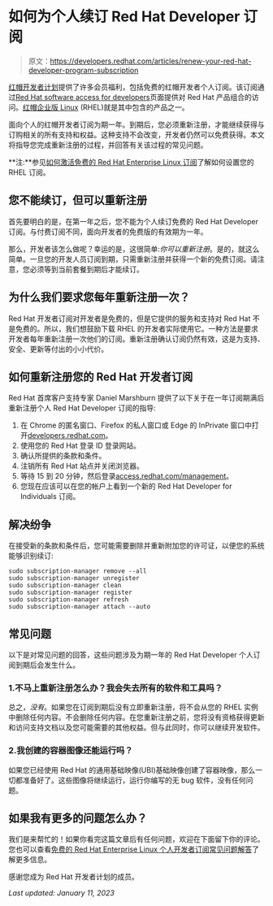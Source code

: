# 如何为个人续订 Red Hat Developer 订阅

> 原文：<https://developers.redhat.com/articles/renew-your-red-hat-developer-program-subscription>

[红帽开发者计划](https://developers.redhat.com/about)提供了许多会员福利，包括免费的红帽开发者个人订阅。该订阅通过[Red Hat software access for developers](https://developers.redhat.com/products)页面提供对 Red Hat 产品组合的访问。[红帽企业版 Linux](/products/rhel/overview) (RHEL)就是其中包含的产品之一。

面向个人的红帽开发者订阅为期一年。到期后，您必须重新注册，才能继续获得与订购相关的所有支持和权益。这种支持不会改变，开发者仍然可以免费获得。本文将指导您完成重新注册的过程，并回答有关该过程的常见问题。

**注:**参见[如何激活免费的 Red Hat Enterprise Linux 订阅](/blog/2021/02/10/how-to-activate-your-no-cost-red-hat-enterprise-linux-subscription)了解如何设置您的 RHEL 订阅。

## 您不能续订，但可以重新注册

首先要明白的是，在第一年之后，您不能为个人续订免费的 Red Hat Developer 订阅。与付费订阅不同，面向开发者的免费版的有效期为一年。

那么，开发者该怎么做呢？幸运的是，这很简单:*你可以重新注册*。是的，就这么简单。一旦您的开发人员订阅到期，只需重新注册并获得一个新的免费订阅。请注意，您必须等到当前套餐到期后才能续订。

## 为什么我们要求您每年重新注册一次？

Red Hat 开发者订阅对开发者是免费的，但是它提供的服务和支持对 Red Hat 不是免费的。所以，我们想鼓励下载 RHEL 的开发者实际使用它。一种方法是要求开发者每年重新注册一次他们的订阅。重新注册确认订阅仍然有效，这是为支持、安全、更新等付出的小小代价。

## 如何重新注册您的 Red Hat 开发者订阅

Red Hat 首席客户支持专家 Daniel Marshburn 提供了以下关于在一年订阅期满后重新注册个人 Red Hat Developer 订阅的指导:

1.  在 Chrome 的匿名窗口、Firefox 的私人窗口或 Edge 的 InPrivate 窗口中打开[developers.redhat.com](http://developers.redhat.com/)。
2.  使用您的 Red Hat 登录 ID 登录网站。
3.  确认所提供的条款和条件。
4.  注销所有 Red Hat 站点并关闭浏览器。
5.  等待 15 到 20 分钟，然后登录[access.redhat.com/management](http://access.redhat.com/management)。
6.  您现在应该可以在您的帐户上看到一个新的 Red Hat Developer for Individuals 订阅。

## 解决纷争

在接受新的条款和条件后，您可能需要删除并重新附加您的许可证，以便您的系统能够识别续订:

```
sudo subscription-manager remove --all
sudo subscription-manager unregister
sudo subscription-manager clean
sudo subscription-manager register
sudo subscription-manager refresh
sudo subscription-manager attach --auto
```

## 常见问题

以下是对常见问题的回答，这些问题涉及为期一年的 Red Hat Developer 个人订阅到期后会发生什么。

### 1.不马上重新注册怎么办？我会失去所有的软件和工具吗？

总之，*没有*。如果您在订阅到期后没有立即重新注册，将不会从您的 RHEL 实例中删除任何内容。不会删除任何内容。在您重新注册之前，您将没有资格获得更新和访问支持文档以及您可能需要的其他权益。但与此同时，你可以继续开发软件。

### 2.我创建的容器图像还能运行吗？

如果您已经使用 Red Hat 的通用基础映像(UBI)基础映像创建了容器映像，那么一切都准备好了。这些图像将继续运行，运行你编写的无 bug 软件，没有任何问题。

## 如果我有更多的问题怎么办？

我们是来帮忙的！如果你看完这篇文章后有任何问题，欢迎在下面留下你的评论。您也可以查看[免费的 Red Hat Enterprise Linux 个人开发者订阅常见问题解答](/articles/faqs-no-cost-red-hat-enterprise-linux)了解更多信息。

感谢您成为 Red Hat 开发者计划的成员。

*Last updated: January 11, 2023*